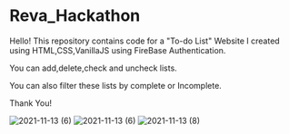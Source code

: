 # Reva_Hackathon

Hello! 
This repository contains code for a "To-do List" Website I created using HTML,CSS,VanillaJS using FireBase Authentication.

You can add,delete,check and uncheck lists.

You can also filter these lists by complete or Incomplete.

Thank You!


![2021-11-13 (6)](https://user-images.githubusercontent.com/79132352/185598896-11d60e78-978d-4753-b00e-39098e0c5cc0.png)
![2021-11-13 (6)](https://user-images.githubusercontent.com/79132352/185599175-e07561a1-2462-4e61-bc40-ef659e16793c.png)
![2021-11-13 (8)](https://user-images.githubusercontent.com/79132352/185599356-c831e573-415d-419b-96e5-cd063bd98c01.png)
